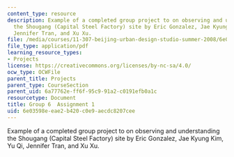 ```yaml
---
content_type: resource
description: Example of a completed group project to on observing and understanding
  the Shougang (Capital Steel Factory) site by Eric Gonzalez, Jae Kyung Kim, Yu Qi,
  Jennifer Tran, and Xu Xu.
file: /media/courses/11-307-beijing-urban-design-studio-summer-2008/6e03598eeae2b420c0e9aecdc8207cee_group6_assn1.pdf
file_type: application/pdf
learning_resource_types:
- Projects
license: https://creativecommons.org/licenses/by-nc-sa/4.0/
ocw_type: OCWFile
parent_title: Projects
parent_type: CourseSection
parent_uid: 6a77762e-ff6f-95c9-91a2-c0191efb0a1c
resourcetype: Document
title: Group 6  Assignment 1
uid: 6e03598e-eae2-b420-c0e9-aecdc8207cee
---
```

Example of a completed group project to on observing and understanding the Shougang (Capital Steel Factory) site by Eric Gonzalez, Jae Kyung Kim, Yu Qi, Jennifer Tran, and Xu Xu.
